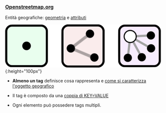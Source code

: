 ---
---
### <a href="https://www.openstreetmap.org/#map=12/45.0700/7.6647" target="_blank">Openstreetmap.org</a>

Entità geografiche: <a href="https://wiki.openstreetmap.org/wiki/Elements" target="_blank">geometria</a> e <a href="https://wiki.openstreetmap.org/wiki/Elements" target="_blank">attributi</a>

![Nodes, Ways, Relations](../assets/img/nwr.png){:height="100px"}
- **Almeno un tag** definisce cosa rappresenta e <a href="https://wiki.openstreetmap.org/wiki/Map_features" target="_blank">come si caratterizza l'oggetto geografico</a>

- Il tag è composto da una <a href="https://taginfo.openstreetmap.org" target="_blank">coppia di KEY=VALUE</a>

- Ogni elemento può possedere tags multipli.
